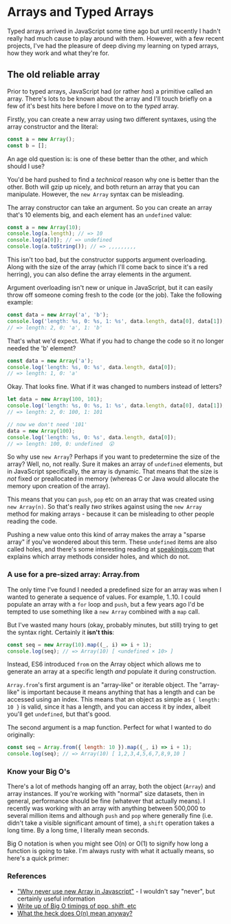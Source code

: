 # Arrays and Typed Arrays

Typed arrays arrived in JavaScript some time ago but until recently I hadn't really had much cause to play around with them. However, with a few recent projects, I've had the pleasure of deep diving my learning on typed arrays, how they work and what they're for.

## The old reliable array

Prior to typed arrays, JavaScript had (or rather _has_) a primitive called an array. There's lots to be known about the array and I'll touch briefly on a few of it's best hits here before I move on to the *typed* array.

Firstly, you can create a new array using two different syntaxes, using the array constructor and the literal:

```js
const a = new Array();
const b = [];
```

An age old question is: is one of these better than the other, and which should I use?

You'd be hard pushed to find a _technical_ reason why one is better than the other. Both will gzip up nicely, and both return an array that you can manipulate. However, the `new Array` syntax can be misleading.

The array constructor can take an argument. So you can create an array that's 10 elements big, and each element has an `undefined` value:

```js
const a = new Array(10);
console.log(a.length); // => 10
console.log(a[0]); // => undefined
console.log(a.toString()); // => ,,,,,,,,,
```

This isn't too bad, but the constructor supports argument overloading. Along with the size of the array (which I'll come back to since it's a red herring), you can also define the array elements in the argument.

Argument overloading isn't new or unique in JavaScript, but it can easily throw off someone coming fresh to the code (or the job). Take the following example:

```js
const data = new Array('a', 'b');
console.log('length: %s, 0: %s, 1: %s', data.length, data[0], data[1]);
// => length: 2, 0: 'a', 1: 'b'
```

That's what we'd expect. What if you had to change the code so it no longer needed the 'b' element?

```js
const data = new Array('a');
console.log('length: %s, 0: %s', data.length, data[0]);
// => length: 1, 0: 'a'
```

Okay. That looks fine. What if it was changed to numbers instead of letters?

```js
let data = new Array(100, 101);
console.log('length: %s, 0: %s, 1: %s', data.length, data[0], data[1]);
// => length: 2, 0: 100, 1: 101

// now we don't need '101'
data = new Array(100);
console.log('length: %s, 0: %s', data.length, data[0]);
// => length: 100, 0: undefined  😲
```

So why use `new Array`? Perhaps if you want to predetermine the size of the array? Well, no, not really. Sure it makes an array of `undefined` elements, but in JavaScript specifically, the array is dynamic. That means that the size is *not* fixed or preallocated in memory (whereas C or Java would allocate the memory upon creation of the array).

This means that you can `push`, `pop` etc on an array that was created using `new Array(n)`. So that's really _two_ strikes against using the `new Array` method for making arrays - because it can be misleading to other people reading the code.

Pushing a new value onto this kind of array makes the array a "sparse array" if you've wondered about this term. These `undefined` items are also called holes, and there's some interesting reading at [speakingjs.com](http://speakingjs.com/es5/ch18.html#array_holes) that explains which array methods consider holes, and which do not.

### A use for a pre-sized array: Array.from

The only time I've found I needed a predefined size for an array was when I wanted to generate a sequence of values. For example, 1..10. I could populate an array with a `for` loop and `push`, but a few years ago I'd be tempted to use something like a `new Array` combined with a `map` call.

But I've wasted many hours (okay, probably minutes, but still) trying to get the syntax right. Certainly it **isn't this**:

```js
const seq = new Array(10).map((_, i) => i + 1);
console.log(seq); // => Array(10) [ <undefined × 10> ]
```

Instead, ES6 introduced `from` on the Array object which allows me to generate an array at a specific length _and_ populate it during construction.

`Array.from`'s first argument is an "array-like" or iterable object. The "array-like" is important because it means anything that has a length and can be accessed using an index. This means that an object as simple as `{ length: 10 }` is valid, since it has a length, and you can access it by index, albeit you'll get `undefined`, but that's good.

The second argument is a map function. Perfect for what I wanted to do originally:

```js
const seq = Array.from({ length: 10 }).map((_, i) => i + 1);
console.log(seq); // => Array(10) [ 1,2,3,4,5,6,7,8,9,10 ]
```

### Know your Big O's

There's a lot of methods hanging off an array, both the object (`Array`) and array instances. If you're working with "normal" size datasets, then in general, performance should be fine (whatever that actually means). I recently was working with an array with anything between 500,000 to several million items and although `push` and `pop` where generally fine (i.e. didn't take a visible significant amount of time), a `shift` operation takes a long time. By a long time, I literally mean seconds.

Big O notation is when you might see O(n) or O(1) to signify how long a function is going to take. I'm always rusty with what it actually means, so here's a quick primer:








### References

- ["Why never use new Array in Javascript"](https://coderwall.com/p/h4xm0w/why-never-use-new-array-in-javascript) - I wouldn't say "never", but certainly useful information
- [Write up of Big O timings of pop, shift, etc](https://stackoverflow.com/a/22615787/22617)
- [What the heck does O(n) mean anyway?](https://stackoverflow.com/a/2307314/22617)
